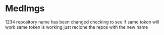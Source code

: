 # MedImgs
1234
repository name has been changed checking to see if same token will work
same token is working just reclone the repos with the new name
